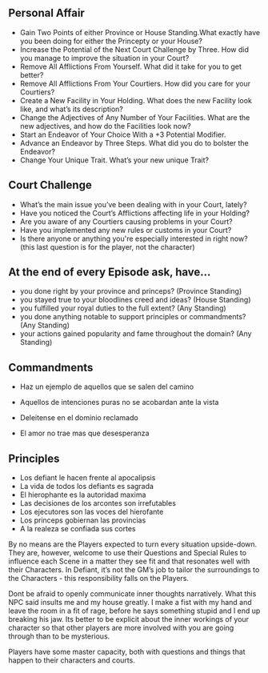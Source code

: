 ## Personal Affair
- Gain Two Points of either Province or House Standing.What exactly have you been doing for either the Princepty or your House? 
- Increase the Potential of the Next Court Challenge by Three. How did you manage to improve the situation in your Court? 
- Remove All Afflictions From Yourself. What did it take for you to get better? 
- Remove All Afflictions From Your Courtiers. How did you care for your Courtiers? 
- Create a New Facility in Your Holding. What does the new Facility look like, and what’s its description? 
- Change the Adjectives of Any Number of Your Facilities. What are the new adjectives, and how do the Facilities look now? 
- Start an Endeavor of Your Choice With a +3 Potential Modifier.
- Advance an Endeavor by Three Steps. What did you do to bolster the Endeavor? 
- Change Your Unique Trait. What’s your new unique Trait?

## Court Challenge
- What’s the main issue you’ve been dealing with in your Court, lately?
- Have you noticed the Court’s Afflictions affecting life in your Holding?
- Are you aware of any Courtiers causing problems in your Court?
- Have you implemented any new rules or customs in your Court?
- Is there anyone or anything you're especially interested in right now? (this last question is for the player, not the character)

## At the end of every Episode ask, have…
- you done right by your province and princeps? (Province Standing)
- you stayed true to your bloodlines creed and ideas? (House Standing)
- you fulfilled your royal duties to the full extent? (Any Standing)
- you done anything notable to support principles or commandments? (Any Standing)
- your actions gained popularity and fame throughout the domain? (Any Standing)


## Commandments
- Haz un ejemplo de aquellos que se salen del camino
- Aquellos de intenciones puras no se acobardan ante la vista
- Deleitense en el dominio reclamado

- El amor no trae mas que desesperanza

## Principles
- Los defiant le hacen frente al apocalipsis
- La vida de todos los defiants es sagrada
- El hierophante es la autoridad maxima
- Las decisiones de los arcontes son irrefutables
- Los ejecutores son las voces del hierofante
- Los princeps gobiernan las provincias
- A la realeza se confiada sus cortes



By no means are the Players expected to turn every situation upside-down. They are, however, welcome to use their Questions and Special Rules to influence each Scene in a matter they see fit and that resonates well with their Characters. In Defiant, it’s not the GM’s job to tailor the surroundings to the Characters - this responsibility falls on the Players.

Dont be afraid to openly communicate inner thoughts narratively. What this NPC said insults me and my house greatly. I make a fist with my hand and leave the room in a fit of rage, before he says something stupid and I end up breaking his jaw. Its better to be explicit about the inner workings of your character so that other players are more involved with you are going through than to be mysterious.

Players have some master capacity, both with questions and things that happen to their characters and courts.
